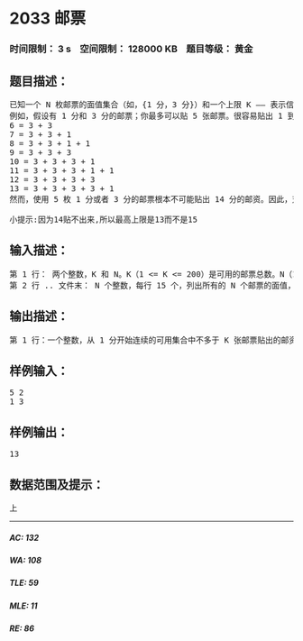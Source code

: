 # 2033 邮票   
### 时间限制： 3 s&nbsp;&nbsp;&nbsp;&nbsp;空间限制： 128000 KB&nbsp;&nbsp;&nbsp;&nbsp;题目等级： 黄金  
## 题目描述：  

<pre>
已知一个 N 枚邮票的面值集合（如，{1 分，3 分}）和一个上限 K —— 表示信封上能够贴 K 张邮票。计算从 1 到 M 的最大连续可贴出的邮资。
例如，假设有 1 分和 3 分的邮票；你最多可以贴 5 张邮票。很容易贴出 1 到 5 分的邮资（用 1 分邮票贴就行了），接下来的邮资也不难：
6 = 3 + 3 
7 = 3 + 3 + 1 
8 = 3 + 3 + 1 + 1 
9 = 3 + 3 + 3 
10 = 3 + 3 + 3 + 1 
11 = 3 + 3 + 3 + 1 + 1 
12 = 3 + 3 + 3 + 3 
13 = 3 + 3 + 3 + 3 + 1
然而，使用 5 枚 1 分或者 3 分的邮票根本不可能贴出 14 分的邮资。因此，对于这两种邮票的集合和上限 K=5，答案是 M=13。
  
小提示:因为14贴不出来,所以最高上限是13而不是15
</pre>
  
  
## 输入描述：  

<pre>
第 1 行： 两个整数，K 和 N。K（1 <= K <= 200）是可用的邮票总数。N（1 <= N <= 50）是邮票面值的数量。
第 2 行 .. 文件末： N 个整数，每行 15 个，列出所有的 N 个邮票的面值，每张邮票的面值不超过 10000。
</pre>
  
  
## 输出描述：  

<pre>
第 1 行：一个整数，从 1 分开始连续的可用集合中不多于 K 张邮票贴出的邮资数。
</pre>
  
  
## 样例输入：  

<pre>
5 2
1 3
</pre>
  
  
## 样例输出：  

<pre>
13
</pre>
  
  
## 数据范围及提示：  

<pre>
上
</pre>
  
  
***  

##### AC: 132  
##### WA: 108  
##### TLE: 59  
##### MLE: 11  
##### RE: 86  
